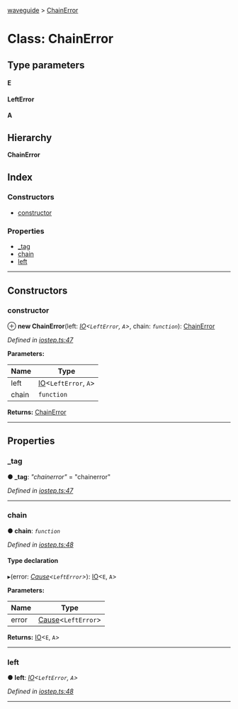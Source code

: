 [waveguide](../README.md) > [ChainError](../classes/chainerror.md)

# Class: ChainError

## Type parameters
#### E 
#### LeftError 
#### A 
## Hierarchy

**ChainError**

## Index

### Constructors

* [constructor](chainerror.md#constructor)

### Properties

* [_tag](chainerror.md#_tag)
* [chain](chainerror.md#chain)
* [left](chainerror.md#left)

---

## Constructors

<a id="constructor"></a>

###  constructor

⊕ **new ChainError**(left: *[IO](io.md)<`LeftError`, `A`>*, chain: *`function`*): [ChainError](chainerror.md)

*Defined in [iostep.ts:47](https://github.com/rzeigler/waveguide/blob/79b3787/packages/waveguide/src/iostep.ts#L47)*

**Parameters:**

| Name | Type |
| ------ | ------ |
| left | [IO](io.md)<`LeftError`, `A`> |
| chain | `function` |

**Returns:** [ChainError](chainerror.md)

___

## Properties

<a id="_tag"></a>

###  _tag

**● _tag**: *"chainerror"* = "chainerror"

*Defined in [iostep.ts:47](https://github.com/rzeigler/waveguide/blob/79b3787/packages/waveguide/src/iostep.ts#L47)*

___
<a id="chain"></a>

###  chain

**● chain**: *`function`*

*Defined in [iostep.ts:48](https://github.com/rzeigler/waveguide/blob/79b3787/packages/waveguide/src/iostep.ts#L48)*

#### Type declaration
▸(error: *[Cause](../#cause)<`LeftError`>*): [IO](io.md)<`E`, `A`>

**Parameters:**

| Name | Type |
| ------ | ------ |
| error | [Cause](../#cause)<`LeftError`> |

**Returns:** [IO](io.md)<`E`, `A`>

___
<a id="left"></a>

###  left

**● left**: *[IO](io.md)<`LeftError`, `A`>*

*Defined in [iostep.ts:48](https://github.com/rzeigler/waveguide/blob/79b3787/packages/waveguide/src/iostep.ts#L48)*

___

